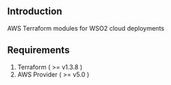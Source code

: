 ## Introduction
AWS Terraform modules for WSO2 cloud deployments

## Requirements
1. Terraform ( >= v1.3.8 )
2. AWS Provider ( >= v5.0 )
